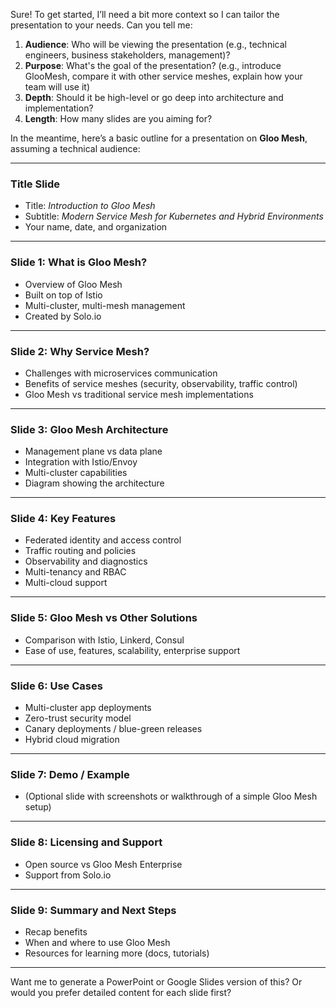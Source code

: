 Sure! To get started, I’ll need a bit more context so I can tailor the presentation to your needs. Can you tell me:

1. **Audience**: Who will be viewing the presentation (e.g., technical engineers, business stakeholders, management)?
2. **Purpose**: What's the goal of the presentation? (e.g., introduce GlooMesh, compare it with other service meshes, explain how your team will use it)
3. **Depth**: Should it be high-level or go deep into architecture and implementation?
4. **Length**: How many slides are you aiming for?

In the meantime, here’s a basic outline for a presentation on **Gloo Mesh**, assuming a technical audience:

---

### **Title Slide**
- Title: *Introduction to Gloo Mesh*
- Subtitle: *Modern Service Mesh for Kubernetes and Hybrid Environments*
- Your name, date, and organization

---

### **Slide 1: What is Gloo Mesh?**
- Overview of Gloo Mesh
- Built on top of Istio
- Multi-cluster, multi-mesh management
- Created by Solo.io

---

### **Slide 2: Why Service Mesh?**
- Challenges with microservices communication
- Benefits of service meshes (security, observability, traffic control)
- Gloo Mesh vs traditional service mesh implementations

---

### **Slide 3: Gloo Mesh Architecture**
- Management plane vs data plane
- Integration with Istio/Envoy
- Multi-cluster capabilities
- Diagram showing the architecture

---

### **Slide 4: Key Features**
- Federated identity and access control
- Traffic routing and policies
- Observability and diagnostics
- Multi-tenancy and RBAC
- Multi-cloud support

---

### **Slide 5: Gloo Mesh vs Other Solutions**
- Comparison with Istio, Linkerd, Consul
- Ease of use, features, scalability, enterprise support

---

### **Slide 6: Use Cases**
- Multi-cluster app deployments
- Zero-trust security model
- Canary deployments / blue-green releases
- Hybrid cloud migration

---

### **Slide 7: Demo / Example**
- (Optional slide with screenshots or walkthrough of a simple Gloo Mesh setup)

---

### **Slide 8: Licensing and Support**
- Open source vs Gloo Mesh Enterprise
- Support from Solo.io

---

### **Slide 9: Summary and Next Steps**
- Recap benefits
- When and where to use Gloo Mesh
- Resources for learning more (docs, tutorials)

---

Want me to generate a PowerPoint or Google Slides version of this? Or would you prefer detailed content for each slide first?
